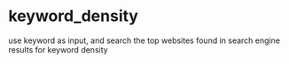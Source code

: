 # keyword_density
use keyword as input, and search the top websites found in search engine results for keyword density
